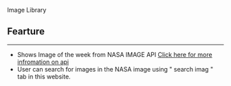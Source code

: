 Image Library


## Fearture
---


- Shows Image of the week from NASA IMAGE API [Click here for more infromation on api](https://api.nasa.gov/)
- User can search for images in the NASA image using " search imag " tab in this website.
